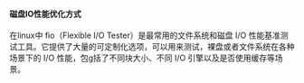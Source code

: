 #### 磁盘IO性能优化方式

在linux中 fio（Flexible I/O Tester）是最常用的文件系统和磁盘 I/O 性能基准测试工具。它提供了大量的可定制化选项，可以用来测试，裸盘或者文件系统在各种场景下的 I/O 性能，包g括了不同块大小、不同 I/O 引擎以及是否使用缓存等场景。